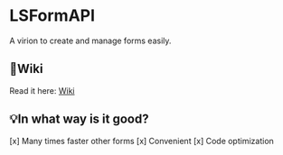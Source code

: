 # LSFormAPI
A virion to create and manage forms easily.

## 📖Wiki
<a>Read it here: </a> <a href="https://github.com/LootSpace369/LSFormAPI/wiki">Wiki</a>

## 💡In what way is it good?
[x] Many times faster other forms
[x] Convenient
[x] Code optimization
